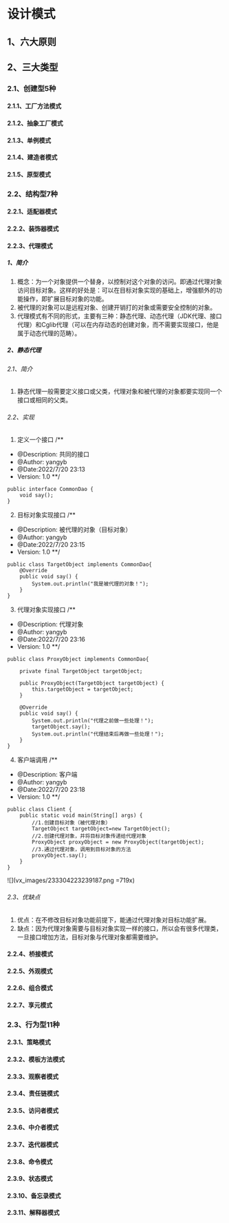 # 设计模式
## 1、六大原则
## 2、三大类型
### 2.1、创建型5种
#### 2.1.1、工厂方法模式
#### 2.1.2、抽象工厂模式
#### 2.1.3、单例模式
#### 2.1.4、建造者模式
#### 2.1.5、原型模式
### 2.2、结构型7种
#### 2.2.1、适配器模式
#### 2.2.2、装饰器模式
#### 2.2.3、代理模式
##### 1、简介
1. 概念：为一个对象提供一个替身，以控制对这个对象的访问。即通过代理对象访问目标对象。这样的好处是：可以在目标对象实现的基础上，增强额外的功能操作，即扩展目标对象的功能。
2. 被代理的对象可以是远程对象、创建开销打的对象或需要安全控制的对象。
3. 代理模式有不同的形式，主要有三种：静态代理、动态代理（JDK代理、接口代理）和Cglib代理（可以在内存动态的创建对象，而不需要实现接口，他是属于动态代理的范畴）。
##### 2、静态代理
###### 2.1、简介
1. 静态代理一般需要定义接口或父类，代理对象和被代理的对象都要实现同一个接口或相同的父类。
###### 2.2、实现
1. 定义一个接口
/**
 * @Description: 共同的接口
 * @Author: yangyb
 * @Date:2022/7/20 23:13
 * Version: 1.0
 **/
 
```
public interface CommonDao {
    void say();
}
```
2. 目标对象实现接口
/**
 * @Description: 被代理的对象（目标对象）
 * @Author: yangyb
 * @Date:2022/7/20 23:15
 * Version: 1.0
 **/
```
public class TargetObject implements CommonDao{
    @Override
    public void say() {
        System.out.println("我是被代理的对象！");
    }
}
```
3. 代理对象实现接口
/**
 * @Description: 代理对象
 * @Author: yangyb
 * @Date:2022/7/20 23:16
 * Version: 1.0
 **/
```
public class ProxyObject implements CommonDao{

    private final TargetObject targetObject;

    public ProxyObject(TargetObject targetObject) {
        this.targetObject = targetObject;
    }

    @Override
    public void say() {
        System.out.println("代理之前做一些处理！");
        targetObject.say();
        System.out.println("代理结束后再做一些处理！");
    }
}
```
4. 客户端调用
/**
 * @Description: 客户端
 * @Author: yangyb
 * @Date:2022/7/20 23:18
 * Version: 1.0
 **/
```
public class Client {
    public static void main(String[] args) {
        //1.创建目标对象（被代理对象）
        TargetObject targetObject=new TargetObject();
        //2.创建代理对象，并将目标对象传递给代理对象
        ProxyObject proxyObject = new ProxyObject(targetObject);
        //3.通过代理对象，调用到目标对象的方法
        proxyObject.say();
    }
}
```
![](vx_images/233304223239187.png =719x)
###### 2.3、优缺点
1. 优点：在不修改目标对象功能前提下，能通过代理对象对目标功能扩展。
2. 缺点：因为代理对象需要与目标对象实现一样的接口，所以会有很多代理类，一旦接口增加方法，目标对象与代理对象都需要维护。
#### 2.2.4、桥接模式
#### 2.2.5、外观模式
#### 2.2.6、组合模式
#### 2.2.7、享元模式
### 2.3、行为型11种
#### 2.3.1、策略模式
#### 2.3.2、模板方法模式
#### 2.3.3、观察者模式
#### 2.3.4、责任链模式
#### 2.3.5、访问者模式
#### 2.3.6、中介者模式
#### 2.3.7、迭代器模式
#### 2.3.8、命令模式
#### 2.3.9、状态模式
#### 2.3.10、备忘录模式
#### 2.3.11、解释器模式